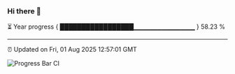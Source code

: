 ### Hi there 👋

⏳ Year progress { █████████████████▁▁▁▁▁▁▁▁▁▁▁▁▁ } 58.23 %

---

⏰ Updated on Fri, 01 Aug 2025 12:57:01 GMT

![Progress Bar CI](https://github.com/ZhaoGui/ZhaoGui/workflows/Progress%20Bar%20CI/badge.svg)
